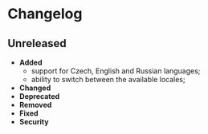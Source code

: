 # Changelog

## Unreleased
- **Added**
    - support for Czech, English and Russian languages;
    - ability to switch between the available locales;
- **Changed**
- **Deprecated**
- **Removed**
- **Fixed**
- **Security**
